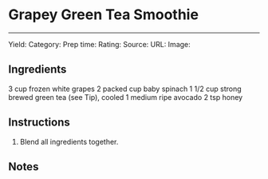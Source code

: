 # Grapey Green Tea Smoothie
---
Yield:
Category:
Prep time:
Rating:
Source:
URL:
Image: 

## Ingredients
3 cup frozen white grapes
2 packed cup baby spinach
1 1/2 cup strong brewed green tea (see Tip), cooled
1 medium ripe avocado
2 tsp honey

## Instructions
1. Blend all ingredients together.

## Notes

